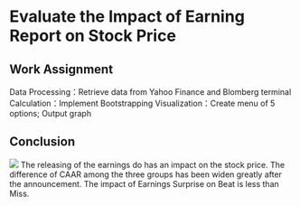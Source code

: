 Evaluate the Impact of Earning Report on Stock Price
====

Work Assignment
-------
Data Processing：Retrieve data from Yahoo Finance and Blomberg terminal
Calculation：Implement Bootstrapping
Visualization：Create menu of 5 options; Output graph

Conclusion
-------
![](IMG/图片1.png)
The releasing of the earnings do has an impact on the stock price.
The difference of CAAR among the three groups has been widen greatly after the announcement.
The impact of Earnings Surprise on Beat is less than Miss.
